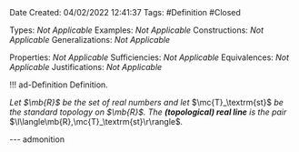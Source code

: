 <br />
<br />

Date Created: 04/02/2022 12:41:37
Tags: #Definition #Closed 

Types: _Not Applicable_
Examples: _Not Applicable_
Constructions: _Not Applicable_
Generalizations: _Not Applicable_

Properties: _Not Applicable_
Sufficiencies: _Not Applicable_
Equivalences: _Not Applicable_
Justifications: _Not Applicable_

!!! ad-Definition Definition.

_Let $\mb{R}$ be the set of real numbers and let_ $\mc{T}_\textrm{st}$ _be the standard topology on $\mb{R}$. The **(topological) real line** is the pair_ $\l\langle\mb{R},\mc{T}_\textrm{st}\r\rangle$_._

--- admonition
